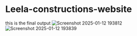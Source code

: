 # Leela-constructions-website
this is the final output
![Screenshot 2025-01-12 193812](https://github.com/user-attachments/assets/98984084-25ba-4aca-a253-d7d6b2360954)
![Screenshot 2025-01-12 193839](https://github.com/user-attachments/assets/e4443f28-39be-47c2-ae45-2e1d53b430bf)

